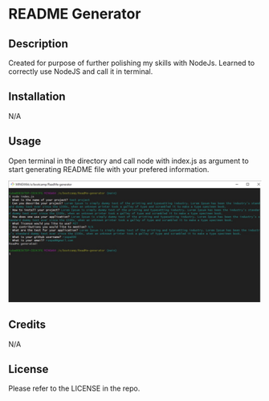 # README Generator

## Description

Created for purpose of further polishing my skills with NodeJs. Learned to correctly use NodeJS and call it in terminal.

## Installation

N/A

## Usage

Open terminal in the directory and call node with index.js as argument to start generating README file with your prefered information.

    
![website screenshot](https://github.com/rzepa000/ReadMe-generator/blob/main/screenshot.jpg)


## Credits

N/A

## License

Please refer to the LICENSE in the repo.


